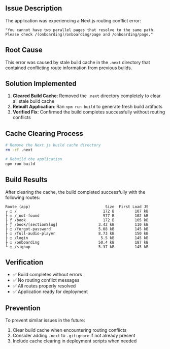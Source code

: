 ## Issue Description
The application was experiencing a Next.js routing conflict error:
```
"You cannot have two parallel pages that resolve to the same path. Please check /(onboarding)/onboarding/page and /onboarding/page."
```

## Root Cause
This error was caused by stale build cache in the `.next` directory that contained conflicting route information from previous builds.

## Solution Implemented
1. **Cleared Build Cache**: Removed the `.next` directory completely to clear all stale build cache
2. **Rebuilt Application**: Ran `npm run build` to generate fresh build artifacts
3. **Verified Fix**: Confirmed the build completes successfully without routing conflicts

## Cache Clearing Process
```bash
# Remove the Next.js build cache directory
rm -rf .next

# Rebuild the application
npm run build
```

## Build Results
After clearing the cache, the build completed successfully with the following routes:

```
Route (app)                                 Size  First Load JS
┌ ○ /                                      172 B         107 kB
├ ○ /_not-found                            977 B         102 kB
├ ƒ /book                                  172 B         105 kB
├ ƒ /book/[sectionSlug]                  3.42 kB         110 kB
├ ○ /forgot-password                     5.08 kB         145 kB
├ ○ /full-audio-player                   8.73 kB         150 kB
├ ○ /login                                5.5 kB         145 kB
├ ○ /onboarding                          50.4 kB         187 kB
└ ○ /signup                              5.37 kB         145 kB
```

## Verification
- ✅ Build completes without errors
- ✅ No routing conflict messages
- ✅ All routes properly resolved
- ✅ Application ready for deployment

## Prevention
To prevent similar issues in the future:
1. Clear build cache when encountering routing conflicts
2. Consider adding `.next` to `.gitignore` if not already present
3. Include cache clearing in deployment scripts when needed
